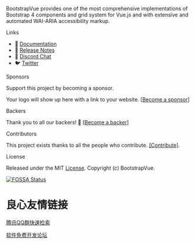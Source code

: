  
 
   
 

 
BootstrapVue provides one of the most comprehensive implementations of Bootstrap 4 components and
grid system for Vue.js and with extensive and automated WAI-ARIA accessibility markup.
 
 

 
   
 
 
   
 
 
   
 
 
   
 
 
   
 

 

 
   
 
 
   
 
 
   
 
 
   
 

 

 
   
 
 
   
 
 
   
 
 

 Links 

- 📘 [Documentation](https://bootstrap-vue.js.org)
- 🔨 [Release Notes](https://bootstrap-vue.js.org/docs/misc/changelog)
- 💬 [Discord Chat](https://discord.gg/j2Mtcny)
- 🐦 [Twitter](https://twitter.com/BootstrapVue)

 Sponsors 

Support this project by becoming a sponsor.

Your logo will show up here with a link to your website.
[[Become a sponsor](https://opencollective.com/bootstrap-vue#sponsor)]

   
   
   
   
   
   
   
   
   
   

 Backers 

Thank you to all our backers! 🙏
[[Become a backer](https://opencollective.com/bootstrap-vue#backer)]

   

 Contributors 

This project exists thanks to all the people who contribute. [[Contribute]](CONTRIBUTING.md).

   

 License 

Released under the MIT [License](./LICENSE). Copyright (c) BootstrapVue.

[![FOSSA Status](https://app.fossa.io/api/projects/git%2Bhttps%3A%2F%2Fgithub.com%2Fbootstrap-vue%2Fbootstrap-vue.svg?type=small)](https://app.fossa.io/projects/git%2Bhttps%3A%2F%2Fgithub.com%2Fbootstrap-vue%2Fbootstrap-vue?ref=badge_small)


 # 良心友情链接

[腾讯QQ群快速检索](http://u.720life.cn/s/8cf73f7c)

[软件免费开发论坛](http://u.720life.cn/s/bbb01dc0)
